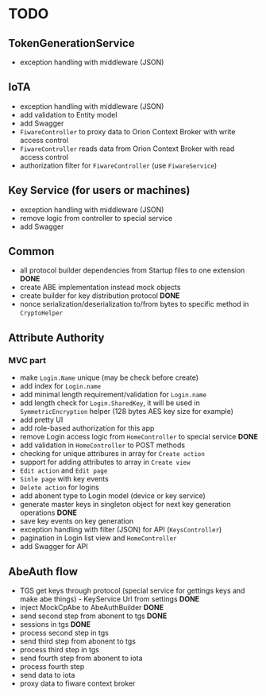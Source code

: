 # TODO
## TokenGenerationService
- exception handling with middleware (JSON)
## IoTA
- exception handling with middleware (JSON)
- add validation to Entity model
- add Swagger
- `FiwareController` to proxy data to Orion Context Broker with write access control
- `FiwareController` reads data from Orion Context Broker with read access control
- authorization filter for `FiwareController` (use `FiwareService`)
## Key Service (for users or machines)
- exception handling with middleware (JSON)
- remove logic from controller to special service
- add Swagger
## Common
- all protocol builder dependencies from Startup files to one extension **DONE**
- create ABE implementation instead mock objects
- create builder for key distribution protocol **DONE**
- nonce serialization/deserialization to/from bytes to specific method in `CryptoHelper`
## Attribute Authority
### MVC part
- make `Login.Name` unique (may be check before create)
- add index for `Login.name`
- add minimal length requirement/validation for `Login.name`
- add length check for `Login.SharedKey`, it will be used in `SymmetricEncryption` helper (128 bytes AES key size for example)
- add pretty UI
- add role-based authorization for this app
- remove Login access logic from `HomeController` to special service **DONE**
- add validation in `HomeController` to POST methods
- checking for unique attribures in array for `Create action`
- support for adding attributes to array in `Create view`
- `Edit action` and `Edit page`
- `Sinle page` with key events
- `Delete action` for logins 
- add abonent type to Login model (device or key service)
- generate master keys in singleton object for next key generation operations **DONE**
- save key events on key generation
- exception handling with filter (JSON) for API (`KeysController`)
- pagination in Login list view and `HomeController`
- add Swagger for API
## AbeAuth flow
- TGS get keys through protocol (special service for gettings keys and make abe things) - KeyService Url from settings **DONE**
- inject MockCpAbe to AbeAuthBuilder **DONE**
- send second step from abonent to tgs **DONE**
- sessions in tgs **DONE**
- process second step in tgs 
- send third step from abonent to tgs
- process third step in tgs
- send fourth step from abonent to iota
- process fourth step
- send data to iota
- proxy data to fiware context broker